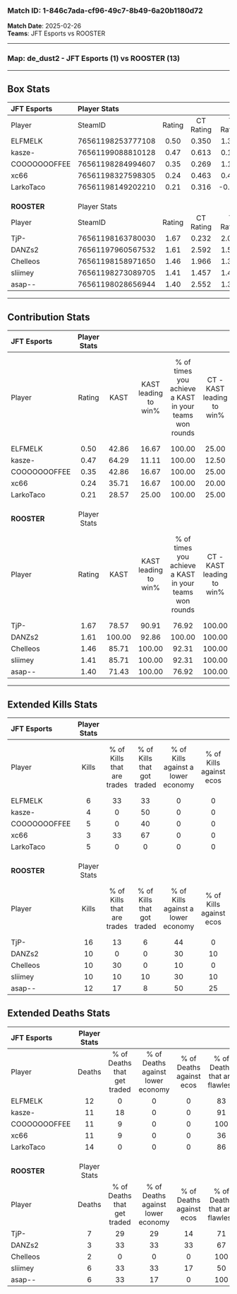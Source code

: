 ### Match ID: 1-846c7ada-cf96-49c7-8b49-6a20b1180d72  
**Match Date**: 2025-02-26  
**Teams**: JFT Esports vs ROOSTER  

---  

### **Map**: de_dust2 - JFT Esports (1) vs ROOSTER (13)  
---  

## Box Stats  

| **JFT Esports** | Player Stats      |        |           |          |        |      |       |         |        |      |     |
| :- | :- | :-: | :-: | :-: | :-: | :-: | :-: | :-: | :-: | :-: | :-: |
| Player          | SteamID           | Rating | CT Rating | T Rating |  KAST  | ADR  | Kills | Assists | Deaths | K/D  | HS% |
| ELFMELK         | 76561198253777108 |  0.50  |   0.350   |  1.392   | 42.86  | 63.7 |   6   |    1    |   12   | 0.50 | 100 |
| kasze-          | 76561199088810128 |  0.47  |   0.613   |  0.160   | 64.29  | 33.2 |   4   |    1    |   11   | 0.36 | 50  |
| COOOOOOOFFEE    | 76561198284994607 |  0.35  |   0.269   |  1.117   | 42.86  | 27.4 |   5   |    0    |   11   | 0.45 | 20  |
| xc66            | 76561198327598305 |  0.24  |   0.463   |  0.407   | 35.71  | 46.1 |   3   |    0    |   11   | 0.27 | 33  |
| LarkoTaco       | 76561198149202210 |  0.21  |   0.316   |  -0.412  | 28.57  | 48.7 |   5   |    1    |   14   | 0.36 |  0  |
|                 |                   |        |           |          |        |      |       |         |        |      |     |
|                 |                   |        |           |          |        |      |       |         |        |      |     |
|                 |                   |        |           |          |        |      |       |         |        |      |     |
| **ROOSTER**     | Player Stats      |        |           |          |        |      |       |         |        |      |     |
| Player          | SteamID           | Rating | CT Rating | T Rating |  KAST  | ADR  | Kills | Assists | Deaths | K/D  | HS% |
| TjP-            | 76561198163780030 |  1.67  |   0.232   |  2.001   | 78.57  | 94.4 |  16   |    2    |   7    | 2.29 | 68  |
| DANZs2          | 76561197960567532 |  1.61  |   2.592   |  1.507   | 100.00 | 90.7 |  10   |    3    |   3    | 3.33 | 90  |
| Chelleos        | 76561198158971650 |  1.46  |   1.966   |  1.375   | 85.71  | 62.9 |  10   |    4    |   2    | 5.00 | 40  |
| sliimey         | 76561198273089705 |  1.41  |   1.457   |  1.497   | 85.71  | 92.5 |  10   |    6    |   6    | 1.67 | 70  |
| asap--          | 76561198028656944 |  1.40  |   2.552   |  1.300   | 71.43  | 88.3 |  12   |    3    |   6    | 2.00 | 33  |
---  

## Contribution Stats  

| **JFT Esports** | Player Stats |        |                      |                                                        |                           |                                                             |                          |                                                            |
| :- | :-: | :-: | :-: | :-: | :-: | :-: | :-: | :-: |
| Player          |    Rating    |  KAST  | KAST leading to win% | % of times you achieve a KAST in your teams won rounds | CT - KAST leading to win% | CT - % of times you achieve a KAST in your teams won rounds | T - KAST leading to win% | T - % of times you achieve a KAST in your teams won rounds |
| ELFMELK         |     0.50     | 42.86  |        16.67         |                         100.00                         |           25.00           |                           100.00                            |           0.00           |                            0.00                            |
| kasze-          |     0.47     | 64.29  |        11.11         |                         100.00                         |           12.50           |                           100.00                            |           0.00           |                            0.00                            |
| COOOOOOOFFEE    |     0.35     | 42.86  |        16.67         |                         100.00                         |           25.00           |                           100.00                            |           0.00           |                            0.00                            |
| xc66            |     0.24     | 35.71  |        16.67         |                         100.00                         |           20.00           |                           100.00                            |           0.00           |                            0.00                            |
| LarkoTaco       |     0.21     | 28.57  |        25.00         |                         100.00                         |           25.00           |                           100.00                            |           0.00           |                            0.00                            |
|                 |              |        |                      |                                                        |                           |                                                             |                          |                                                            |
|                 |              |        |                      |                                                        |                           |                                                             |                          |                                                            |
|                 |              |        |                      |                                                        |                           |                                                             |                          |                                                            |
| **ROOSTER**     | Player Stats |        |                      |                                                        |                           |                                                             |                          |                                                            |
| Player          |    Rating    |  KAST  | KAST leading to win% | % of times you achieve a KAST in your teams won rounds | CT - KAST leading to win% | CT - % of times you achieve a KAST in your teams won rounds | T - KAST leading to win% | T - % of times you achieve a KAST in your teams won rounds |
| TjP-            |     1.67     | 78.57  |        90.91         |                         76.92                          |          100.00           |                            50.00                            |          90.00           |                           81.82                            |
| DANZs2          |     1.61     | 100.00 |        92.86         |                         100.00                         |          100.00           |                           100.00                            |          91.67           |                           100.00                           |
| Chelleos        |     1.46     | 85.71  |        100.00        |                         92.31                          |          100.00           |                           100.00                            |          100.00          |                           90.91                            |
| sliimey         |     1.41     | 85.71  |        100.00        |                         92.31                          |          100.00           |                           100.00                            |          100.00          |                           90.91                            |
| asap--          |     1.40     | 71.43  |        100.00        |                         76.92                          |          100.00           |                           100.00                            |          100.00          |                           72.73                            |
---  

## Extended Kills Stats  

| **JFT Esports** | Player Stats |                            |                            |                                    |                         |                              |                                 |                                       |                    |           |
| :- | :-: | :-: | :-: | :-: | :-: | :-: | :-: | :-: | :-: | :-: |
| Player          |    Kills     | % of Kills that are trades | % of Kills that got traded | % of Kills against a lower economy | % of Kills against ecos | % of Kills that are flawless | % of Kills that are close duels | % of Kills that are assisted by flash | Pistol Round Kills | AWP Kills |
| ELFMELK         |      6       |             33             |             33             |                 0                  |            0            |              83              |                0                |                   0                   |         1          |     1     |
| kasze-          |      4       |             0              |             50             |                 0                  |            0            |             100              |                0                |                   0                   |         0          |     1     |
| COOOOOOOFFEE    |      5       |             0              |             40             |                 0                  |            0            |              60              |                0                |                   0                   |         0          |     4     |
| xc66            |      3       |             33             |             67             |                 0                  |            0            |             100              |                0                |                   0                   |         1          |     0     |
| LarkoTaco       |      5       |             0              |             0              |                 0                  |            0            |              80              |                0                |                   0                   |         0          |     0     |
|                 |              |                            |                            |                                    |                         |                              |                                 |                                       |                    |           |
|                 |              |                            |                            |                                    |                         |                              |                                 |                                       |                    |           |
|                 |              |                            |                            |                                    |                         |                              |                                 |                                       |                    |           |
| **ROOSTER**     | Player Stats |                            |                            |                                    |                         |                              |                                 |                                       |                    |           |
| Player          |    Kills     | % of Kills that are trades | % of Kills that got traded | % of Kills against a lower economy | % of Kills against ecos | % of Kills that are flawless | % of Kills that are close duels | % of Kills that are assisted by flash | Pistol Round Kills | AWP Kills |
| TjP-            |      16      |             13             |             6              |                 44                 |            0            |             100              |                0                |                   0                   |         0          |     0     |
| DANZs2          |      10      |             0              |             0              |                 30                 |           10            |              90              |                0                |                  10                   |         4          |     0     |
| Chelleos        |      10      |             30             |             0              |                 10                 |            0            |              70              |               10                |                   0                   |         2          |     7     |
| sliimey         |      10      |             10             |             10             |                 30                 |           10            |              60              |               10                |                  20                   |         3          |     0     |
| asap--          |      12      |             17             |             8              |                 50                 |           25            |              67              |                0                |                  25                   |         0          |     0     |
## Extended Deaths Stats  

| **JFT Esports** | Player Stats |                             |                                   |                          |                               |                            |                           |               |
| :- | :-: | :-: | :-: | :-: | :-: | :-: | :-: | :-: |
| Player          |    Deaths    | % of Deaths that get traded | % of Deaths against lower economy | % of Deaths against ecos | % of Deaths that are flawless | % of Deaths that are close | % of Deaths while blinded | Deaths to AWP |
| ELFMELK         |      12      |              0              |                 0                 |            0             |              83               |             8              |             8             |       2       |
| kasze-          |      11      |             18              |                 0                 |            0             |              91               |             0              |            27             |       1       |
| COOOOOOOFFEE    |      11      |              9              |                 0                 |            0             |              100              |             0              |             9             |       2       |
| xc66            |      11      |              9              |                 0                 |            0             |              36               |             9              |             9             |       1       |
| LarkoTaco       |      14      |              0              |                 0                 |            0             |              86               |             0              |             0             |       1       |
|                 |              |                             |                                   |                          |                               |                            |                           |               |
|                 |              |                             |                                   |                          |                               |                            |                           |               |
|                 |              |                             |                                   |                          |                               |                            |                           |               |
| **ROOSTER**     | Player Stats |                             |                                   |                          |                               |                            |                           |               |
| Player          |    Deaths    | % of Deaths that get traded | % of Deaths against lower economy | % of Deaths against ecos | % of Deaths that are flawless | % of Deaths that are close | % of Deaths while blinded | Deaths to AWP |
| TjP-            |      7       |             29              |                29                 |            14            |              71               |             0              |             0             |       2       |
| DANZs2          |      3       |             33              |                33                 |            33            |              67               |             0              |             0             |       1       |
| Chelleos        |      2       |              0              |                 0                 |            0             |              100              |             0              |             0             |       0       |
| sliimey         |      6       |             33              |                33                 |            17            |              50               |             0              |             0             |       2       |
| asap--          |      6       |             33              |                17                 |            0             |              100              |             0              |             0             |       1       |
